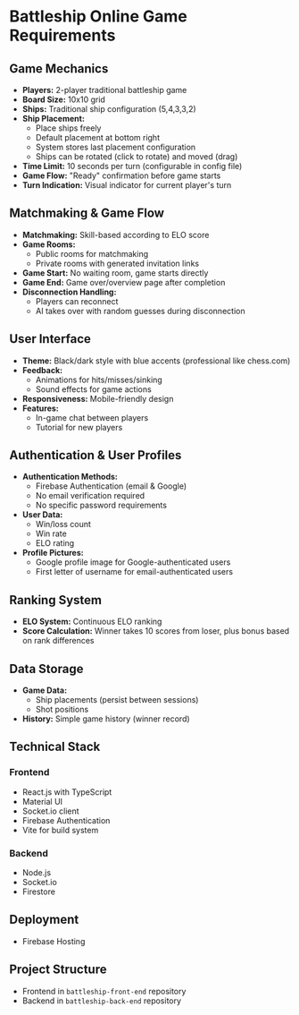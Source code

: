 # Battleship Online Game Requirements

## Game Mechanics
- **Players:** 2-player traditional battleship game
- **Board Size:** 10x10 grid
- **Ships:** Traditional ship configuration (5,4,3,3,2)
- **Ship Placement:**
  - Place ships freely
  - Default placement at bottom right
  - System stores last placement configuration
  - Ships can be rotated (click to rotate) and moved (drag)
- **Time Limit:** 10 seconds per turn (configurable in config file)
- **Game Flow:** "Ready" confirmation before game starts
- **Turn Indication:** Visual indicator for current player's turn

## Matchmaking & Game Flow
- **Matchmaking:** Skill-based according to ELO score
- **Game Rooms:**
  - Public rooms for matchmaking
  - Private rooms with generated invitation links
- **Game Start:** No waiting room, game starts directly
- **Game End:** Game over/overview page after completion
- **Disconnection Handling:** 
  - Players can reconnect
  - AI takes over with random guesses during disconnection

## User Interface
- **Theme:** Black/dark style with blue accents (professional like chess.com)
- **Feedback:** 
  - Animations for hits/misses/sinking
  - Sound effects for game actions
- **Responsiveness:** Mobile-friendly design
- **Features:**
  - In-game chat between players
  - Tutorial for new players

## Authentication & User Profiles
- **Authentication Methods:** 
  - Firebase Authentication (email & Google)
  - No email verification required
  - No specific password requirements
- **User Data:**
  - Win/loss count
  - Win rate
  - ELO rating
- **Profile Pictures:**
  - Google profile image for Google-authenticated users
  - First letter of username for email-authenticated users

## Ranking System
- **ELO System:** Continuous ELO ranking
- **Score Calculation:** Winner takes 10 scores from loser, plus bonus based on rank differences

## Data Storage
- **Game Data:**
  - Ship placements (persist between sessions)
  - Shot positions
- **History:** Simple game history (winner record)

## Technical Stack
### Frontend
- React.js with TypeScript
- Material UI
- Socket.io client
- Firebase Authentication
- Vite for build system

### Backend
- Node.js
- Socket.io
- Firestore

## Deployment
- Firebase Hosting

## Project Structure
- Frontend in `battleship-front-end` repository
- Backend in `battleship-back-end` repository 